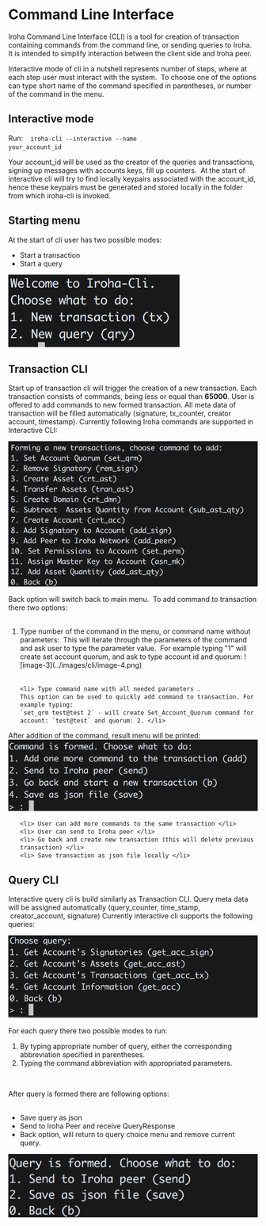 # Command Line Interface

Iroha Command Line Interface (CLI) is a tool for creation of transaction containing commands from the command line, or sending queries to Iroha. It is intended to simplify interaction between the client side and Iroha peer. 

Interactive mode of cli in a nutshell represents number of steps, where at each step user must interact with the system. 
To choose one of the options can type short name of the command specified in parentheses, or number of the command in the menu.

## Interactive mode 

Run: 
<code class="bash"> iroha-cli --interactive --name your_account_id </code>

Your account_id will be used as the creator of the queries and transactions, signing up messages with accounts keys, fill up counters. 
At the start of interactive cli will try to find locally keypairs associated with the account_id, hence these keypairs must be generated and stored locally in the folder from which iroha-cli is invoked. 

## Starting menu 

At the start of cli user has two possible modes:

* Start a transaction
* Start a query

![image](../images/cli/image.png)

## Transaction CLI

Start up of transaction cli will trigger the creation of a new transaction.
Each transaction consists of commands, being less or equal than **65000**. User is offered to add commands to new formed transaction.
All meta data of transaction will be filled automatically (signature, tx_counter, creator account, timestamp).
Currently following Iroha commands are supported in Interactive CLI:

![image-2](../images/cli/image-2.png)

Back option will switch back to main menu. 
To add command to transaction there two options:
<ol> 
    <li> Type number of the command in the menu, or command name without parameters: 
    This will iterate through the parameters of the command and ask user to type the parameter value. 
    For example typing "1" will create set account quorum, and ask to type account id and quorum: 
    ![image-3](../images/cli/image-4.png) </li> 

    <li> Type command name with all needed parameters . 
    This option can be used to quickly add command to transaction. For example typing: 
    `set_qrm test@test 2` - will create Set_Account_Quorum command for account: `test@test` and quorum: 2. </li> 
</ol>

After addition of the command, result menu will be printed:  
![image-4](../images/cli/image-4.png)

<ol>

    <li> User can add more commands to the same transaction </li>  
    <li> User can send to Iroha peer </li>
    <li> Go back and create new transaction (this will delete previous transaction) </li>
    <li> Save transaction as json file locally </li>
</ol>

## Query CLI

Interactive query cli is build similarly as Transaction CLI.
Query meta data will be assigned automatically (query_counter, time_stamp,  creator_account, signature)
Currently interactive cli supports the following queries:

![image-5](../images/cli/image-5.png)

For each query there two possible modes to run: 
<ol>
    <li> By typing appropriate number of query, either the corresponding abbreviation specified in parentheses. </li> 
    <li> Typing the command abbreviation with appropriated parameters. </li> 
</ol> 

After query is formed there are following options:
<ul> 
    <li>Save query as json </li>
    <li>Send to Iroha Peer and receive QueryResponse </li>
    <li>Back option, will return to query choice menu and remove current query. </li>
</ul>

![image-6](../images/cli/image-6.png)